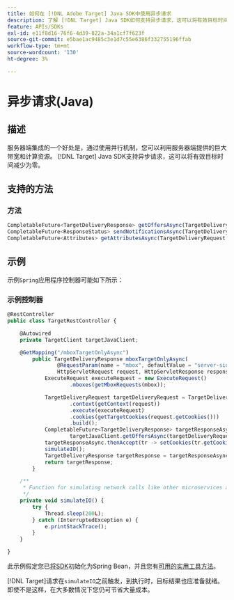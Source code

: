 ```yaml
---
title: 如何在 [!DNL Adobe Target] Java SDK中使用异步请求
description: 了解 [!DNL Target] Java SDK如何支持异步请求，这可以将有效目标时间减少为零。
feature: APIs/SDKs
exl-id: e11f8d16-76f6-4d39-822a-34a1cf7f623f
source-git-commit: e5bae1ac9485c3e1d7c55e6386f332755196ffab
workflow-type: tm+mt
source-wordcount: '130'
ht-degree: 3%

---
```


# 异步请求(Java)

## 描述

服务器端集成的一个好处是，通过使用并行机制，您可以利用服务器端提供的巨大带宽和计算资源。 [!DNL Target] Java SDK支持异步请求，这可以将有效目标时间减少为零。

## 支持的方法

### 方法

```javascript {line-numbers="true"}
CompletableFuture<TargetDeliveryResponse> getOffersAsync(TargetDeliveryRequest request);
CompletableFuture<ResponseStatus> sendNotificationsAsync(TargetDeliveryRequest request);
CompletableFuture<Attributes> getAttributesAsync(TargetDeliveryRequest targetRequest, String ...mboxes);
```

## 示例

示例`Spring`应用程序控制器可能如下所示：

### 示例控制器

```javascript {line-numbers="true"}
@RestController
public class TargetRestController {

    @Autowired
    private TargetClient targetJavaClient;

    @GetMapping("/mboxTargetOnlyAsync")
        public TargetDeliveryResponse mboxTargetOnlyAsync(
                @RequestParam(name = "mbox", defaultValue = "server-side-mbox") String mbox,
                HttpServletRequest request, HttpServletResponse response) {
            ExecuteRequest executeRequest = new ExecuteRequest()
                    .mboxes(getMboxRequests(mbox));

            TargetDeliveryRequest targetDeliveryRequest = TargetDeliveryRequest.builder()
                    .context(getContext(request))
                    .execute(executeRequest)
                    .cookies(getTargetCookies(request.getCookies()))
                    .build();
            CompletableFuture<TargetDeliveryResponse> targetResponseAsync =
                    targetJavaClient.getOffersAsync(targetDeliveryRequest);
            targetResponseAsync.thenAccept(tr -> setCookies(tr.getCookies(), response));
            simulateIO();
            TargetDeliveryResponse targetResponse = targetResponseAsync.join();
            return targetResponse;
        }

    /**
     * Function for simulating network calls like other microservices and database calls
     */
    private void simulateIO() {
        try {
            Thread.sleep(200L);
        } catch (InterruptedException e) {
            e.printStackTrace();
        }
    }

}
```

此示例假定您已[将SDK](initialize-sdk.md)初始化为Spring Bean，并且您有[可用的实用工具方法](utility-methods.md)。

[!DNL Target]请求在`simulateIO`之前触发，到执行时，目标结果也应准备就绪。 即使不是这样，在大多数情况下您仍可节省大量成本。
